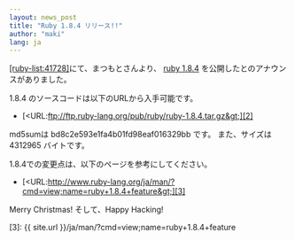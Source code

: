 ```yaml
---
layout: news_post
title: "Ruby 1.8.4 リリース!!"
author: "maki"
lang: ja
---
```


[\[ruby-list:41728\]][1]にて、まつもとさんより、 [ruby 1.8.4][2] を公開したとのアナウンスがありました。

1\.8.4 のソースコードは以下のURLから入手可能です。

* [&lt;URL:ftp://ftp.ruby-lang.org/pub/ruby/ruby-1.8.4.tar.gz&gt;][2]

md5sumは bd8c2e593e1fa4b01fd98eaf016329bb です。 また、サイズは 4312965 バイトです。

1\.8.4での変更点は、以下のページを参考にしてください。

* [&lt;URL:http://www.ruby-lang.org/ja/man/?cmd=view;name=ruby+1.8.4+feature&gt;][3]

Merry Christmas! そして、Happy Hacking!



[1]: http://blade.nagaokaut.ac.jp/cgi-bin/scat.rb/ruby/ruby-list/41728
[2]: ftp://ftp.ruby-lang.org/pub/ruby/ruby-1.8.4.tar.gz
[3]: {{ site.url }}/ja/man/?cmd=view;name=ruby+1.8.4+feature
